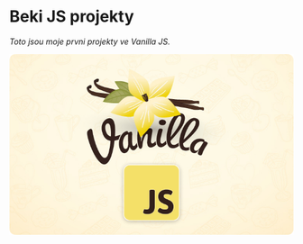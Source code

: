 # Beki JS projekty

_Toto jsou moje prvni projekty ve Vanilla JS._

![Vanilla JS](./vanilla_js.png)
